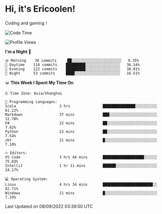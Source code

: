 # Hi, it's Ericoolen!
Coding and gaming！

<!--START_SECTION:waka-->
![Code Time](http://img.shields.io/badge/Code%20Time-355%20hrs%2030%20mins-blue)

![Profile Views](http://img.shields.io/badge/Profile%20Views-0-blue)

**I'm a Night 🦉** 

```text
🌞 Morning    30 commits     ██░░░░░░░░░░░░░░░░░░░░░░░   9.35% 
🌆 Daytime    116 commits    █████████░░░░░░░░░░░░░░░░   36.14% 
🌃 Evening    122 commits    █████████░░░░░░░░░░░░░░░░   38.01% 
🌙 Night      53 commits     ████░░░░░░░░░░░░░░░░░░░░░   16.51%

```


📊 **This Week I Spent My Time On** 

```text
⌚︎ Time Zone: Asia/Shanghai

💬 Programming Languages: 
Scala                    3 hrs               ███████████████░░░░░░░░░░   61.22% 
Markdown                 37 mins             ███░░░░░░░░░░░░░░░░░░░░░░   12.78% 
F#                       22 mins             ██░░░░░░░░░░░░░░░░░░░░░░░   7.62% 
Python                   22 mins             ██░░░░░░░░░░░░░░░░░░░░░░░   7.54% 
sbt                      21 mins             █░░░░░░░░░░░░░░░░░░░░░░░░   7.18%

🔥 Editors: 
VS Code                  3 hrs 44 mins       ███████████████████░░░░░░   75.83% 
IntelliJ                 1 hr 11 mins        ██████░░░░░░░░░░░░░░░░░░░   24.17%

💻 Operating System: 
Linux                    4 hrs 34 mins       ███████████████████████░░   92.71% 
Windows                  21 mins             █░░░░░░░░░░░░░░░░░░░░░░░░   7.29%

```


 Last Updated on 08/09/2022 03:39:50 UTC
<!--END_SECTION:waka-->

